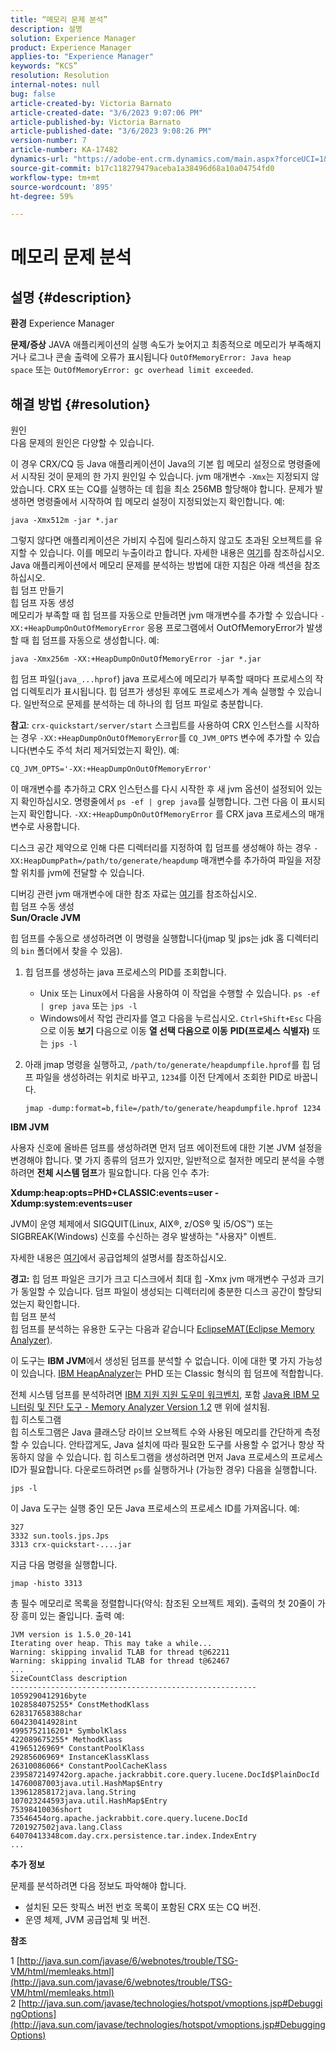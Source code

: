```yaml
---
title: “메모리 문제 분석”
description: 설명
solution: Experience Manager
product: Experience Manager
applies-to: "Experience Manager"
keywords: “KCS”
resolution: Resolution
internal-notes: null
bug: false
article-created-by: Victoria Barnato
article-created-date: "3/6/2023 9:07:06 PM"
article-published-by: Victoria Barnato
article-published-date: "3/6/2023 9:08:26 PM"
version-number: 7
article-number: KA-17482
dynamics-url: "https://adobe-ent.crm.dynamics.com/main.aspx?forceUCI=1&pagetype=entityrecord&etn=knowledgearticle&id=da3f3ad7-62bc-ed11-83ff-6045bd006a22"
source-git-commit: b17c118279479aceba1a38496d68a10a04754fd0
workflow-type: tm+mt
source-wordcount: '895'
ht-degree: 59%

---
```


# 메모리 문제 분석

## 설명 {#description}

<b>환경</b>
Experience Manager


<b>문제/증상</b>
JAVA 애플리케이션의 실행 속도가 늦어지고 최종적으로 메모리가 부족해지거나 로그나 콘솔 출력에 오류가 표시됩니다 `OutOfMemoryError: Java heap space` 또는 `OutOfMemoryError: gc overhead limit exceeded`.


## 해결 방법 {#resolution}

원인<br>
다음 문제의 원인은 다양할 수 있습니다.

이 경우 CRX/CQ 등 Java 애플리케이션이 Java의 기본 힙 메모리 설정으로 명령줄에서 시작된 것이 문제의 한 가지 원인일 수 있습니다. jvm 매개변수 `-Xmx`는 지정되지 않았습니다. CRX 또는 CQ를 실행하는 데 힙을 최소 256MB 할당해야 합니다. 문제가 발생하면 명령줄에서 시작하여 힙 메모리 설정이 지정되었는지 확인합니다. 예:


```
java -Xmx512m -jar *.jar
```


그렇지 않다면 애플리케이션은 가비지 수집에 릴리스하지 않고도 초과된 오브젝트를 유지할 수 있습니다. 이를 메모리 누출이라고 합니다. 자세한 내용은 [여기](http://java.sun.com/javase/6/webnotes/trouble/TSG-VM/html/memleaks.html)를 참조하십시오. Java 애플리케이션에서 메모리 문제를 분석하는 방법에 대한 지침은 아래 섹션을 참조하십시오.
<br>힙 덤프 만들기<br>힙 덤프 자동 생성<br>
메모리가 부족할 때 힙 덤프를 자동으로 만들려면 jvm 매개변수를 추가할 수 있습니다 `-XX:+HeapDumpOnOutOfMemoryError` 응용 프로그램에서 OutOfMemoryError가 발생할 때 힙 덤프를 자동으로 생성합니다. 예:


```
java -Xmx256m -XX:+HeapDumpOnOutOfMemoryError -jar *.jar
```


힙 덤프 파일(`java_...hprof`) java 프로세스에 메모리가 부족할 때마다 프로세스의 작업 디렉토리가 표시됩니다. 힙 덤프가 생성된 후에도 프로세스가 계속 실행할 수 있습니다. 일반적으로 문제를 분석하는 데 하나의 힙 덤프 파일로 충분합니다.

<b>참고</b>: `crx-quickstart/server/start` 스크립트를 사용하여 CRX 인스턴스를 시작하는 경우 `-XX:+HeapDumpOnOutOfMemoryError`를 `CQ_JVM_OPTS` 변수에 추가할 수 있습니다(변수도 주석 처리 제거되었는지 확인). 예:


```
CQ_JVM_OPTS='-XX:+HeapDumpOnOutOfMemoryError'
```


이 매개변수를 추가하고 CRX 인스턴스를 다시 시작한 후 새 jvm 옵션이 설정되어 있는지 확인하십시오. 명령줄에서 `ps -ef | grep java`를 실행합니다. 그런 다음 이 표시되는지 확인합니다. `-XX:+HeapDumpOnOutOfMemoryError` 를 CRX java 프로세스의 매개변수로 사용합니다.

디스크 공간 제약으로 인해 다른 디렉터리를 지정하여 힙 덤프를 생성해야 하는 경우 `-XX:HeapDumpPath=/path/to/generate/heapdump` 매개변수를 추가하여 파일을 저장할 위치를 jvm에 전달할 수 있습니다.

디버깅 관련 jvm 매개변수에 대한 참조 자료는 [여기](http://java.sun.com/javase/technologies/hotspot/vmoptions.jsp#DebuggingOptions)를 참조하십시오.
<br>힙 덤프 수동 생성<br>
<b>Sun/Oracle JVM</b>

힙 덤프를 수동으로 생성하려면 이 명령을 실행합니다(jmap 및 jps는 jdk 홈 디렉터리의 `bin` 폴더에서 찾을 수 있음).

1. 힙 덤프를 생성하는 java 프로세스의 PID를 조회합니다.
   - Unix 또는 Linux에서 다음을 사용하여 이 작업을 수행할 수 있습니다. `ps -ef | grep java` 또는 `jps -l`
   - Windows에서 작업 관리자를 열고 다음을 누르십시오. `Ctrl+Shift+Esc` 다음으로 이동 <b>보기</b> 다음으로 이동 <b>열 선택 </b><b>다음으로 이동</b> <b>PID(프로세스 식별자)</b> 또는 `jps -l`
2. 아래 jmap 명령을 실행하고, `/path/to/generate/heapdumpfile.hprof`를 힙 덤프 파일을 생성하려는 위치로 바꾸고, `1234`를 이전 단계에서 조회한 PID로 바꿉니다.

   ```
   jmap -dump:format=b,file=/path/to/generate/heapdumpfile.hprof 1234
   ```


<b>IBM JVM</b>

사용자 신호에 올바른 덤프를 생성하려면 먼저 덤프 에이전트에 대한 기본 JVM 설정을 변경해야 합니다. 몇 가지 종류의 덤프가 있지만, 일반적으로 철저한 메모리 분석을 수행하려면 <b>전체 시스템 덤프</b>가 필요합니다. 다음 인수 추가:

<b>Xdump:heap:opts=PHD+CLASSIC:events=user -Xdump:system:events=user</b>

JVM이 운영 체제에서 SIGQUIT(Linux, AIX®, z/OS® 및 i5/OS™) 또는 SIGBREAK(Windows) 신호를 수신하는 경우 발생하는 &quot;사용자&quot; 이벤트.

자세한 내용은 [여기](https://pic.dhe.ibm.com/infocenter/java7sdk/v7r0/index.jsp?topic=%2Fcom.ibm.java.aix.70.doc%2Fdiag%2Fpreface%2Fchanges_70%2Foverview_gc.html)에서 공급업체의 설명서를 참조하십시오.

<b>경고:</b> 힙 덤프 파일은 크기가 크고 디스크에서 최대 힙 -Xmx jvm 매개변수 구성과 크기가 동일할 수 있습니다. 덤프 파일이 생성되는 디렉터리에 충분한 디스크 공간이 할당되었는지 확인합니다.
<br>힙 덤프 분석<br>
힙 덤프를 분석하는 유용한 도구는 다음과 같습니다 [EclipseMAT(Eclipse Memory Analyzer)](https://www.eclipse.org/mat/).

이 도구는 <b>IBM JVM</b>에서 생성된 덤프를 분석할 수 없습니다. 이에 대한 몇 가지 가능성이 있습니다. [IBM HeapAnalyzer](https://www.ibm.com/developerworks/community/groups/service/html/communityview?communityUuid=4544bafe-c7a2-455f-9d43-eb866ea60091)는 PHD 또는 Classic 형식의 힙 덤프에 적합합니다.

전체 시스템 덤프를 분석하려면 [IBM 지원 지원 도우미 워크벤치](http://www-01.ibm.com/software/support/isa/), 포함 [Java용 IBM 모니터링 및 진단 도구 - Memory Analyzer Version 1.2](http://www.ibm.com/developerworks/java/jdk/tools/memoryanalyzer/) 맨 위에 설치됨.
<br>힙 히스토그램<br>
힙 히스토그램은 Java 클래스당 라이브 오브젝트 수와 사용된 메모리를 간단하게 측정할 수 있습니다. 안타깝게도, Java 설치에 따라 필요한 도구를 사용할 수 없거나 항상 작동하지 않을 수 있습니다. 힙 히스토그램을 생성하려면 먼저 Java 프로세스의 프로세스 ID가 필요합니다. 다운로드하려면 `ps`를 실행하거나 (가능한 경우) 다음을 실행합니다.


```
jps -l
```


이 Java 도구는 실행 중인 모든 Java 프로세스의 프로세스 ID를 가져옵니다. 예:


```
327 
3332 sun.tools.jps.Jps
3313 crx-quickstart-....jar
```


지금 다음 명령을 실행합니다.


```
jmap -histo 3313
```


총 필수 메모리로 목록을 정렬합니다(약식: 참조된 오브젝트 제외). 출력의 첫 20줄이 가장 흥미 있는 줄입니다. 출력 예:


```
JVM version is 1.5.0_20-141
Iterating over heap. This may take a while...
Warning: skipping invalid TLAB for thread t@62211
Warning: skipping invalid TLAB for thread t@62467
...
SizeCountClass description
-------------------------------------------------------
1059290412916byte
1028584075255* ConstMethodKlass
628317658388char
604230414928int
4995752116201* SymbolKlass
422089675255* MethodKlass
41965126969* ConstantPoolKlass
29285606969* InstanceKlassKlass
26310086066* ConstantPoolCacheKlass
2395872149742org.apache.jackrabbit.core.query.lucene.DocId$PlainDocId
14760087003java.util.HashMap$Entry
139612858172java.lang.String
107023244593java.util.HashMap$Entry
75398410036short
73546454org.apache.jackrabbit.core.query.lucene.DocId
7201927502java.lang.Class
64070413348com.day.crx.persistence.tar.index.IndexEntry
...
```


<b>추가 정보</b>

문제를 분석하려면 다음 정보도 파악해야 합니다.

- 설치된 모든 핫픽스 버전 번호 목록이 포함된 CRX 또는 CQ 버전.
- 운영 체제, JVM 공급업체 및 버전.


<b>참조</b>

1 [http://java.sun.com/javase/6/webnotes/trouble/TSG-VM/html/memleaks.html](http://java.sun.com/javase/6/webnotes/trouble/TSG-VM/html/memleaks.html)
2 [http://java.sun.com/javase/technologies/hotspot/vmoptions.jsp#DebuggingOptions](http://java.sun.com/javase/technologies/hotspot/vmoptions.jsp#DebuggingOptions)
